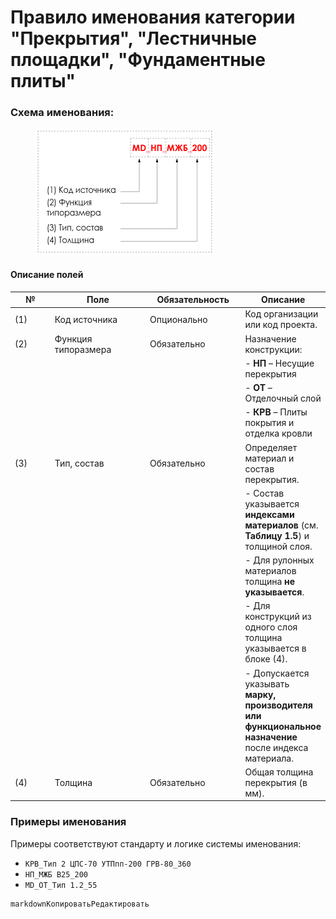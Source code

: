 # Правило именования категории "Прекрытия", "Лестничные площадки", "Фундаментные плиты"

### Схема именования:

<div align="left"><figure><img src="../../.gitbook/assets/image (19) (1).png" alt="" width="286"><figcaption></figcaption></figure></div>

#### Описание полей

<table><thead><tr><th width="65">№</th><th width="163">Поле</th><th width="150">Обязательность</th><th>Описание</th></tr></thead><tbody><tr><td>(1)</td><td>Код источника</td><td>Опционально</td><td>Код организации или код проекта.</td></tr><tr><td>(2)</td><td>Функция типоразмера</td><td>Обязательно</td><td>Назначение конструкции:</td></tr><tr><td></td><td></td><td></td><td>- <strong>НП</strong> – Несущие перекрытия</td></tr><tr><td></td><td></td><td></td><td>- <strong>ОТ</strong> – Отделочный слой</td></tr><tr><td></td><td></td><td></td><td>- <strong>КРВ</strong> – Плиты покрытия и отделка кровли</td></tr><tr><td>(3)</td><td>Тип, состав</td><td>Обязательно</td><td>Определяет материал и состав перекрытия.</td></tr><tr><td></td><td></td><td></td><td>- Состав указывается <strong>индексами материалов</strong> (см. <strong>Таблицу 1.5</strong>) и толщиной слоя.</td></tr><tr><td></td><td></td><td></td><td>- Для рулонных материалов толщина <strong>не указывается</strong>.</td></tr><tr><td></td><td></td><td></td><td>- Для конструкций из одного слоя толщина указывается в блоке (4).</td></tr><tr><td></td><td></td><td></td><td>- Допускается указывать <strong>марку, производителя или функциональное назначение</strong> после индекса материала.</td></tr><tr><td>(4)</td><td>Толщина</td><td>Обязательно</td><td>Общая толщина перекрытия (в мм).</td></tr></tbody></table>

### Примеры именования

Примеры соответствуют стандарту и логике системы именования:

* `КРВ_Тип 2 ЦПС-70 УТПпп-200 ГРВ-80_360`
* `НП_МЖБ B25_200`
* `MD_ОТ_Тип 1.2_55`

```
markdownКопироватьРедактировать
```
